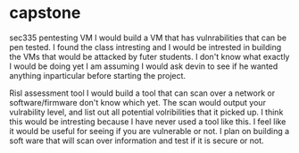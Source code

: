 # capstone
sec335 pentesting VM
I would build a VM that has vulnrabilities that can be pen tested.
I found the class intresting and I would be intrested in building the VMs that would be attacked by futer students.
I don't know what exactly I would be doing yet I am assuming I would ask devin to see if he wanted anything inparticular before starting the project.

Risl assessment tool
I would build a tool that can scan over a network or software/firmware don't know which yet. The scan would output your vulrability level, and list out all potential volribilities that it picked up.
I think this would be intresting because I have never used a tool like this. I feel like it would be useful for seeing if you are vulnerable or not.
I plan on building a soft ware that will scan over information and test if it is secure or not.
